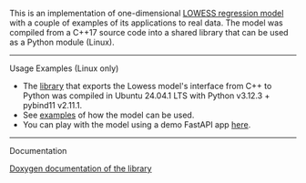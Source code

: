 This is an implementation of one-dimensional [LOWESS regression model](https://en.wikipedia.org/wiki/Local_regression) with a couple of examples of its applications to real data. The model was compiled from a C++17 source code into a shared library that can be used as a Python module (Linux). 

---
Usage Examples (Linux only)

* The [library](lib/lowess_model.so) that exports the Lowess model's interface from C++ to Python was compiled in Ubuntu 24.04.1 LTS with Python v3.12.3 + pybind11 v2.11.1.
* See [examples](examples) of how the model can be used.
* You can play with the model using a demo FastAPI app [here](https://lowessdemo.onrender.com/).
---
Documentation

[Doxygen documentation of the library](docs)
